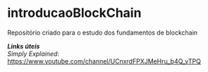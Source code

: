 # introducaoBlockChain
Repositório criado para o estudo dos fundamentos de blockchain

***Links úteis***  
*Simply Explained*:
https://www.youtube.com/channel/UCnxrdFPXJMeHru_b4Q_vTPQ
